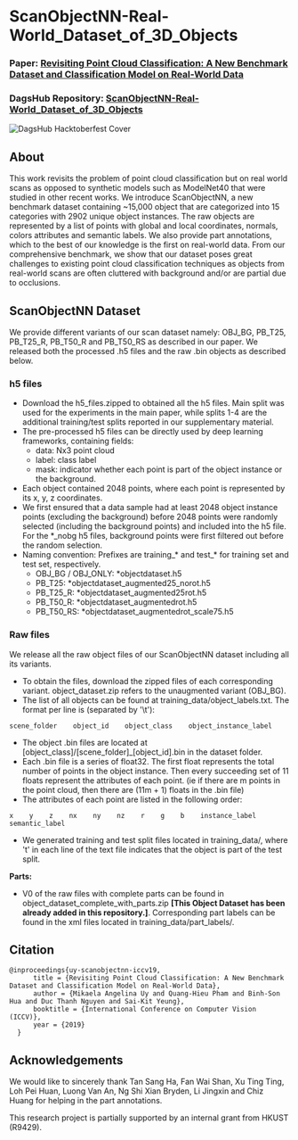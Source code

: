 # ScanObjectNN-Real-World_Dataset_of_3D_Objects

### Paper: [Revisiting Point Cloud Classification: A New Benchmark Dataset and Classification Model on Real-World Data](https://arxiv.org/pdf/1908.04616v2.pdf)
### DagsHub Repository: [ScanObjectNN-Real-World_Dataset_of_3D_Objects](https://dagshub.com/Rutam21/ScanObjectNN-Real-World_Dataset_of_3D_Objects)

![DagsHub Hacktoberfest Cover](https://user-images.githubusercontent.com/66431403/192983164-b3d6d556-ac69-4fb8-8aef-726a4386406a.png)

## About
This work revisits the problem of point cloud classification but on real world scans as opposed to synthetic models such as ModelNet40 that were studied in other recent works. We introduce ScanObjectNN, a new benchmark dataset containing ~15,000 object that are categorized into 15 categories with 2902 unique object instances. The raw objects are represented by a list of points with global and local coordinates, normals, colors attributes and semantic labels. We also provide part annotations, which to the best of our knowledge is the first on real-world data. From our comprehensive benchmark, we show that our dataset poses great challenges to existing point cloud classification techniques as objects from real-world scans are often cluttered with background and/or are partial due to occlusions.

## ScanObjectNN Dataset
We provide different variants of our scan dataset namely: OBJ_BG, PB_T25, PB_T25_R, PB_T50_R and PB_T50_RS as described in our paper. We released both the processed .h5 files and the raw .bin objects as described below.

### h5 files
- Download the h5_files.zipped to obtained all the h5 files. Main split was used for the experiments in the main paper, while splits 1-4 are the additional training/test splits reported in our supplementary material.
- The pre-processed h5 files can be directly used by deep learning frameworks, containing fields:
    - data: Nx3 point cloud
    - label: class label
    - mask: indicator whether each point is part of the object instance or the background.
- Each object contained 2048 points, where each point is represented by its x, y, z coordinates.
- We first ensured that a data sample had at least 2048 object instance points (excluding the background) before 2048 points were randomly selected (including the background points) and included into the h5 file. For the *_nobg h5 files, background points were first filtered out before the random selection.
- Naming convention: Prefixes are training_* and test_* for training set and test set, respectively.
    - OBJ_BG / OBJ_ONLY: *objectdataset.h5
    - PB_T25: *objectdataset_augmented25_norot.h5
    - PB_T25_R: *objectdataset_augmented25rot.h5
    - PB_T50_R: *objectdataset_augmentedrot.h5
    - PB_T50_RS: *objectdataset_augmentedrot_scale75.h5

### Raw files

We release all the raw object files of our ScanObjectNN dataset including all its variants.

- To obtain the files, download the zipped files of each corresponding variant. object_dataset.zip refers to the unaugmented variant (OBJ_BG).
- The list of all objects can be found at training_data/object_labels.txt. The format per line is (separated by '\t'):
```
scene_folder    object_id    object_class    object_instance_label
```
- The object .bin files are located at [object_class]/[scene_folder]_[object_id].bin in the dataset folder.
- Each .bin file is a series of float32. The first float represents the total number of points in the object instance. Then every succeeding set of 11 floats represent the attributes of each point. (ie if there are m points in the point cloud, then there are (11m + 1) floats in the .bin file)
- The attributes of each point are listed in the following order:
```
x    y    z    nx    ny    nz    r    g    b    instance_label    semantic_label
```
- We generated training and test split files located in training_data/, where 't' in each line of the text file indicates that the object is part of the test split.

**Parts:**

- V0 of the raw files with complete parts can be found in object_dataset_complete_with_parts.zip **[This Object Dataset has been already added in this repository.]**. Corresponding part labels can be found in the xml files located in training_data/part_labels/.

## Citation
```
@inproceedings{uy-scanobjectnn-iccv19,
      title = {Revisiting Point Cloud Classification: A New Benchmark Dataset and Classification Model on Real-World Data},
      author = {Mikaela Angelina Uy and Quang-Hieu Pham and Binh-Son Hua and Duc Thanh Nguyen and Sai-Kit Yeung},
      booktitle = {International Conference on Computer Vision (ICCV)},
      year = {2019}
  }
 ```

## Acknowledgements

We would like to sincerely thank Tan Sang Ha, Fan Wai Shan, Xu Ting Ting, Loh Pei Huan, Luong Van An, Ng Shi Xian Bryden, Li Jingxin and Chiz Huang for helping in the part annotations.

This research project is partially supported by an internal grant from HKUST (R9429).
